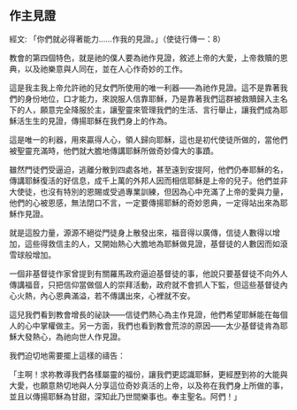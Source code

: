 ## 作主見證 ##

經文: 「你們就必得著能力……作我的見證。」（使徒行傳一：8）



教會的第四個特色，就是祂的僕人要為祂作見證，敘述上帝的大愛，上帝救贖的恩典，以及祂樂意與人同在，並在人心作奇妙的工作。

這是我主我上帝允許祂的兒女們所使用的唯一利器——為祂作見證。這不是靠著我們的身份地位，口才能力，來說服人信靠耶穌，乃是靠著我們這群被救贖歸入主名下的人，願意完全降服於主，讓聖靈來管理我們的生活、言行舉止，讓我們成為耶穌活生生的見證，傳揚耶穌在我們身上的作為。

這是唯一的利器，用來贏得人心，領人歸向耶穌，這也是初代使徒所做的，當他們被聖靈充滿時，他們就大膽地傳講耶穌所做奇妙偉大的事蹟。

雖然門徒們受逼迫，逃離分散到四處各地，甚至遠到安提阿，他們仍奉耶穌的名，傳講耶穌復活的好信息，成千上萬的外邦人因而相信耶穌是上帝的兒子。他們並非大使徒，也沒有特別的恩賜或受過專業訓練，但因為心中充滿了上帝的愛與力量，他們的心被恩感，無法閉口不言，一定要傳揚耶穌的奇妙恩典，一定得站出來為耶穌作見證。

就是這股力量，源源不絕從門徒身上散發出來，福音得以廣傳，信徒人數得以增加，這些得救信主的人，又開始熱心大膽地為耶穌做見證，基督徒的人數因而如滾雪球般增加。

一個非基督徒作家曾提到有關羅馬政府逼迫基督徒的事，他說只要基督徒不向外人傳講福音，只把信仰當做個人的崇拜活動，政府就不會抓人下監，但這些基督徒內心火熱，內心恩典滿溢，若不傳講出來，心裡就不安。

這兒我們看到教會增長的祕訣——信徒們熱心為主作見證，他們希望耶穌能在每個人的心中掌權做主。另一方面，我們也看到教會荒涼的原因——太少基督徒肯為耶穌大發熱心，為祂向世人作見證。

我們迫切地需要擺上這樣的禱告：

「主啊！求祢教導我們各樣屬靈的福份，讓我們更認識耶穌，更經歷到祢的大能與大愛，也願意熱切地與人分享這位奇妙真活的上帝，以及祢在我們身上所做的事，並且以傳揚耶穌為甘甜，深知此乃世間樂事也。奉主聖名。阿們！」